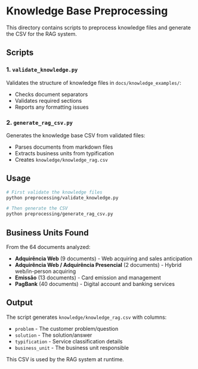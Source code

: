 # Knowledge Base Preprocessing

This directory contains scripts to preprocess knowledge files and generate the CSV for the RAG system.

## Scripts

### 1. `validate_knowledge.py`
Validates the structure of knowledge files in `docs/knowledge_examples/`:
- Checks document separators
- Validates required sections
- Reports any formatting issues

### 2. `generate_rag_csv.py`
Generates the knowledge base CSV from validated files:
- Parses documents from markdown files
- Extracts business units from typification
- Creates `knowledge/knowledge_rag.csv`

## Usage

```bash
# First validate the knowledge files
python preprocessing/validate_knowledge.py

# Then generate the CSV
python preprocessing/generate_rag_csv.py
```

## Business Units Found

From the 64 documents analyzed:
- **Adquirência Web** (9 documents) - Web acquiring and sales anticipation
- **Adquirência Web / Adquirência Presencial** (2 documents) - Hybrid web/in-person acquiring
- **Emissão** (13 documents) - Card emission and management
- **PagBank** (40 documents) - Digital account and banking services

## Output

The script generates `knowledge/knowledge_rag.csv` with columns:
- `problem` - The customer problem/question
- `solution` - The solution/answer
- `typification` - Service classification details
- `business_unit` - The business unit responsible

This CSV is used by the RAG system at runtime.